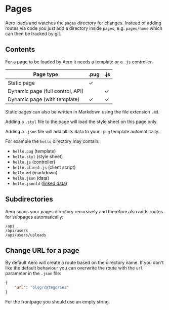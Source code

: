 # Pages

Aero loads and watches the `pages` directory for changes. Instead of adding routes via code you just add a directory inside `pages`, e.g. `pages/home` which can then be tracked by git.

## Contents

For a page to be loaded by Aero it needs a template or a `.js` controller.

Page type                        | .pug | .js
-------------------------------- | ----- | ---
Static page                      | ✓     |
Dynamic page (full control, API) |       | ✓
Dynamic page (with template)     | ✓     | ✓

Static pages can also be written in Markdown using the file extension `.md`.

Adding a `.styl` file to the page will load the style sheet on this page only.

Adding a `.json` file will add all its data to your `.pug` template automatically.

For example the `hello` directory may contain:

* `hello.pug` (template)
* `hello.styl` (style sheet)
* `hello.js` (controller)
* `hello.client.js` (client script)
* `hello.md` (markdown)
* `hello.json` (data)
* `hello.jsonld` ([linked data](http://json-ld.org/))

## Subdirectories

Aero scans your pages directory recursively and therefore also adds routes for subpages automatically:

```
/api
/api/users
/api/users/uploads
```

## Change URL for a page

By default Aero will create a route based on the directory name. If you don't like the default behaviour you can overwrite the route with the `url` parameter in the `.json` file:

```json
{
	"url": "blog/categories"
}
```

For the frontpage you should use an empty string.